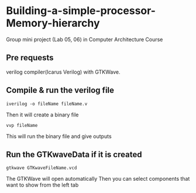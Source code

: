 # Building-a-simple-processor-Memory-hierarchy
Group mini project (Lab 05, 06) in Computer Architecture Course

## Pre requests
verilog compiler(Icarus Verilog) with GTKWave.

## Compile & run the verilog file

`iverilog -o fileName fileName.v`

Then it will create a binary file

`vvp fileName`

This will run the binary file and give outputs

## Run the GTKwaveData if it is created

`gtkwave GTKwaveFileName.vcd`

The GTKWave will open automatically
Then you can select components that want to show from the left tab

